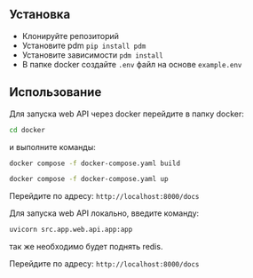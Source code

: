 ## Установка

- Клонируйте репозиторий
- Установите pdm `pip install pdm`
- Установите зависимости `pdm install`
- В папке docker создайте `.env` файл на основе `example.env`

## Использование

Для запуска web API через docker перейдите в папку docker:
```bash
cd docker
```
и выполните команды:
```bash
docker compose -f docker-compose.yaml build 
```
```bash
docker compose -f docker-compose.yaml up 
```
Перейдите по адресу:
`http://localhost:8000/docs`

Для запуска web API локально, введите команду:

```bash
uvicorn src.app.web.api.app:app
```
так же необходимо будет поднять redis.

Перейдите по адресу:
`http://localhost:8000/docs`

